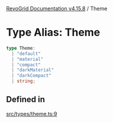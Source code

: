 [RevoGrid Documentation v4.15.8](README.md) / Theme

# Type Alias: Theme

```ts
type Theme: 
  | "default"
  | "material"
  | "compact"
  | "darkMaterial"
  | "darkCompact"
  | string;
```

## Defined in

[src/types/theme.ts:9](https://github.com/revolist/revogrid/blob/2ac43d2713c9d394ff33675f959c6432bf5aa023/src/types/theme.ts#L9)
